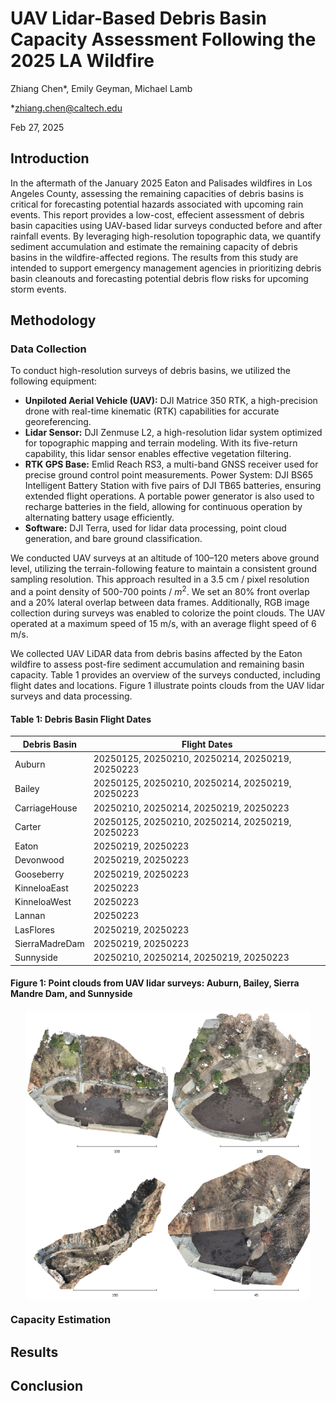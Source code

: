 # UAV Lidar-Based Debris Basin Capacity Assessment Following the 2025 LA Wildfire

Zhiang Chen*, Emily Geyman, Michael Lamb

\*zhiang.chen@caltech.edu

Feb 27, 2025

## Introduction
In the aftermath of the January 2025 Eaton and Palisades wildfires in Los Angeles County, assessing the remaining capacities of debris basins is critical for forecasting potential hazards associated with upcoming rain events. This report provides a low-cost, effecient assessment of debris basin capacities using UAV-based lidar surveys conducted before and after rainfall events. By leveraging high-resolution topographic data, we quantify sediment accumulation and estimate the remaining capacity of debris basins in the wildfire-affected regions. The results from this study are intended to support emergency management agencies in prioritizing debris basin cleanouts and forecasting potential debris flow risks for upcoming storm events.

## Methodology

### Data Collection
To conduct high-resolution surveys of debris basins, we utilized the following equipment:

- **Unpiloted Aerial Vehicle (UAV):** DJI Matrice 350 RTK, a high-precision drone with real-time kinematic (RTK) capabilities for accurate georeferencing.
- **Lidar Sensor:**  DJI Zenmuse L2, a high-resolution lidar system optimized for topographic mapping and terrain modeling. With its five-return capability, this lidar sensor enables effective vegetation filtering. 
- **RTK GPS Base:** Emlid Reach RS3, a multi-band GNSS receiver used for precise ground control point measurements.
Power System: DJI BS65 Intelligent Battery Station with five pairs of DJI TB65 batteries, ensuring extended flight operations. A portable power generator is also used to recharge batteries in the field, allowing for continuous operation by alternating battery usage efficiently.
- **Software:** DJI Terra, used for lidar data processing, point cloud generation, and bare ground classification.

We conducted UAV surveys at an altitude of 100–120 meters above ground level, utilizing the terrain-following feature to maintain a consistent ground sampling resolution. This approach resulted in a 3.5 cm / pixel resolution and a point density of 500-700 points / $m^2$. We set an 80% front overlap and a 20% lateral overlap between data frames. Additionally, RGB image collection during surveys was enabled to colorize the point clouds. The UAV operated at a maximum speed of 15 m/s, with an average flight speed of 6 m/s.

We collected UAV LiDAR data from debris basins affected by the Eaton wildfire to assess post-fire sediment accumulation and remaining basin capacity. Table 1 provides an overview of the surveys conducted, including flight dates and locations. Figure 1 illustrate points clouds from the UAV lidar surveys and data processing. 

#### Table 1: Debris Basin Flight Dates

| Debris Basin    | Flight Dates                                      |
|----------------|--------------------------------------------------|
| Auburn        | 20250125, 20250210, 20250214, 20250219, 20250223  |
| Bailey        | 20250125, 20250210, 20250214, 20250219, 20250223  |
| CarriageHouse | 20250210, 20250214, 20250219, 20250223            |
| Carter        | 20250125, 20250210, 20250214, 20250219, 20250223  |
| Eaton         | 20250219, 20250223                                |
| Devonwood     | 20250219, 20250223                                |
| Gooseberry    | 20250219, 20250223                                |
| KinneloaEast  | 20250223                                         |
| KinneloaWest  | 20250223                                         |
| Lannan        | 20250223                                         |
| LasFlores     | 20250219, 20250223                                |
| SierraMadreDam| 20250219, 20250223                                |
| Sunnyside     | 20250210, 20250214, 20250219, 20250223            |

#### Figure 1: Point clouds from UAV lidar surveys: Auburn, Bailey, Sierra Mandre Dam, and Sunnyside

<div style="display: flex; justify-content: center;">
    <img src="pointcloud_screenshots/auburn.png" alt="Auburn" width="45%">
    <img src="pointcloud_screenshots/bailey.png" alt="Bailey" width="45%">
</div>

<div style="display: flex; justify-content: center;">
    <img src="pointcloud_screenshots/sierramadredam.png" alt="Sierra Madre Dam" width="45%">
    <img src="pointcloud_screenshots/sunnyside.png" alt="Sunnyside" width="45%">
</div>

### Capacity Estimation




## Results

## Conclusion